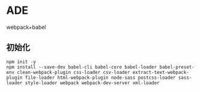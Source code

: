 # ADE
webpack+babel
## 初始化
    npm init -y
    npm install --save-dev babel-cli babel-core babel-loader babel-preset-env clean-webpack-plugin css-loader csv-loader extract-text-webpack-plugin file-loader html-webpack-plugin node-sass postcss-loader sass-loader style-loader webpack webpack-dev-server xml-loader
